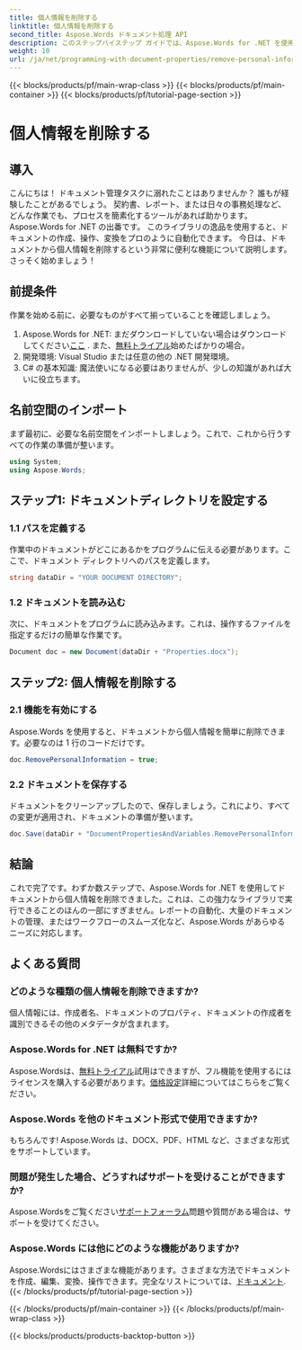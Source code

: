 ```yaml
---
title: 個人情報を削除する
linktitle: 個人情報を削除する
second_title: Aspose.Words ドキュメント処理 API
description: このステップバイステップ ガイドでは、Aspose.Words for .NET を使用してドキュメントから個人情報を削除する方法を説明します。ドキュメント管理を簡素化します。
weight: 10
url: /ja/net/programming-with-document-properties/remove-personal-information/
---
```


{{< blocks/products/pf/main-wrap-class >}}
{{< blocks/products/pf/main-container >}}
{{< blocks/products/pf/tutorial-page-section >}}

# 個人情報を削除する

## 導入

こんにちは！ ドキュメント管理タスクに溺れたことはありませんか？ 誰もが経験したことがあるでしょう。 契約書、レポート、または日々の事務処理など、どんな作業でも、プロセスを簡素化するツールがあれば助かります。 Aspose.Words for .NET の出番です。 このライブラリの逸品を使用すると、ドキュメントの作成、操作、変換をプロのように自動化できます。 今日は、ドキュメントから個人情報を削除するという非常に便利な機能について説明します。 さっそく始めましょう！

## 前提条件

作業を始める前に、必要なものがすべて揃っていることを確認しましょう。

1.  Aspose.Words for .NET: まだダウンロードしていない場合はダウンロードしてください[ここ](https://releases.aspose.com/words/net/) . また、[無料トライアル](https://releases.aspose.com/)始めたばかりの場合。
2. 開発環境: Visual Studio または任意の他の .NET 開発環境。
3. C# の基本知識: 魔法使いになる必要はありませんが、少しの知識があれば大いに役立ちます。

## 名前空間のインポート

まず最初に、必要な名前空間をインポートしましょう。これで、これから行うすべての作業の準備が整います。

```csharp
using System;
using Aspose.Words;
```

## ステップ1: ドキュメントディレクトリを設定する

### 1.1 パスを定義する

作業中のドキュメントがどこにあるかをプログラムに伝える必要があります。ここで、ドキュメント ディレクトリへのパスを定義します。

```csharp
string dataDir = "YOUR DOCUMENT DIRECTORY";
```

### 1.2 ドキュメントを読み込む

次に、ドキュメントをプログラムに読み込みます。これは、操作するファイルを指定するだけの簡単な作業です。

```csharp
Document doc = new Document(dataDir + "Properties.docx");
```

## ステップ2: 個人情報を削除する

### 2.1 機能を有効にする

Aspose.Words を使用すると、ドキュメントから個人情報を簡単に削除できます。必要なのは 1 行のコードだけです。

```csharp
doc.RemovePersonalInformation = true;
```

### 2.2 ドキュメントを保存する

ドキュメントをクリーンアップしたので、保存しましょう。これにより、すべての変更が適用され、ドキュメントの準備が整います。

```csharp
doc.Save(dataDir + "DocumentPropertiesAndVariables.RemovePersonalInformation.docx");
```

## 結論

これで完了です。わずか数ステップで、Aspose.Words for .NET を使用してドキュメントから個人情報を削除できました。これは、この強力なライブラリで実行できることのほんの一部にすぎません。レポートの自動化、大量のドキュメントの管理、またはワークフローのスムーズ化など、Aspose.Words があらゆるニーズに対応します。

## よくある質問

### どのような種類の個人情報を削除できますか?

個人情報には、作成者名、ドキュメントのプロパティ、ドキュメントの作成者を識別できるその他のメタデータが含まれます。

### Aspose.Words for .NET は無料ですか?

 Aspose.Wordsは、[無料トライアル](https://releases.aspose.com/)試用はできますが、フル機能を使用するにはライセンスを購入する必要があります。[価格設定](https://purchase.aspose.com/buy)詳細についてはこちらをご覧ください。

### Aspose.Words を他のドキュメント形式で使用できますか?

もちろんです! Aspose.Words は、DOCX、PDF、HTML など、さまざまな形式をサポートしています。 

### 問題が発生した場合、どうすればサポートを受けることができますか?

 Aspose.Wordsをご覧ください[サポートフォーラム](https://forum.aspose.com/c/words/8)問題や質問がある場合は、サポートを受けてください。

### Aspose.Words には他にどのような機能がありますか?

Aspose.Wordsにはさまざまな機能があります。さまざまな方法でドキュメントを作成、編集、変換、操作できます。完全なリストについては、[ドキュメント](https://reference.aspose.com/words/net/).
{{< /blocks/products/pf/tutorial-page-section >}}

{{< /blocks/products/pf/main-container >}}
{{< /blocks/products/pf/main-wrap-class >}}

{{< blocks/products/products-backtop-button >}}
